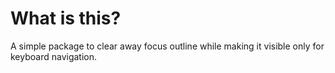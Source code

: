 # What is this?
A simple package to clear away focus outline while making it visible only for keyboard navigation.
